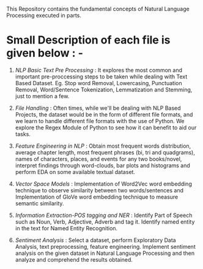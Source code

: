 This Repository contains the fundamental concepts of Natural Language Processing executed in parts. 

# Small Description of each file is given below : - 
1) *NLP Basic Text Pre Processing* : It explores the most common and important pre-proccessing steps to be taken while dealing with Text Based Dataset. Eg. Stop word Removal, Lowercasing, Punctuation Removal, Word/Sentence Tokenization, Lemmatization and Stemming, just to mention a few.
   
2) *File Handling* : Often times, while we'll be dealing with NLP Based Projects, the dataset would be in the form of different file formats, and we learn to handle different file formats with the use of Python. We explore the Regex Module of Python to see how it can benefit to aid our tasks.

3) *Feature Engineering in NLP* : Obtain most frequent words distribution, average chapter length, most frequent phrases (bi, tri and quadgrams), names of characters, places, and events for any two books/novel, interpret findings through word-clouds, bar plots and histograms and perform EDA on some available textual dataset.

4) *Vector Space Models* : Implementation of Word2Vec word embedding technique to observe similarity between two words/sentences and Implementation of GloVe word embedding technique to measure semantic similarity.

5) *Information Extraction-POS tagging and NER* : Identify Part of Speech such as Noun, Verb, Adjective, Adverb and tag it. Identify named entity in the text for Named Entity Recognition.

6) *Sentiment Analysis* : Select a dataset, perform Exploratory Data Analysis, text preprocessing, feature engineering. Implement sentiment analysis on the given dataset in Natural Language Processing and then analyze and comprehend the results obtained.




   
